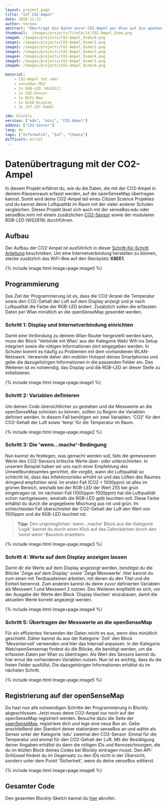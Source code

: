 ```yaml
---
layout: project_page
title: "IoT CO2-Ampel"
date: 2020-11-12
author: Verena
abstract: "Übertragt die Daten eurer CO2-Ampel per Wlan auf die openSenseMap."
thumbnail:  /images/projects/Titelbild_CO2-Ampel_Osem.png
image0: /images/projects/CO2-Ampel_Osem/0.png
image1: /images/projects/CO2-Ampel_Osem/1.png
image2: /images/projects/CO2-Ampel_Osem/2.png
image3: /images/projects/CO2-Ampel_Osem/3.png
image4: /images/projects/CO2-Ampel_Osem/4.png
image5: /images/projects/CO2-Ampel_Osem/5.png
image6: /images/projects/CO2-Ampel_Osem/6.png

material:
    - CO2-Ampel Set oder
    - senseBox MCU
    - 1x RGB-LED (WS2812)
    - 1x CO2-Sensor
    - 1x WiFi-Bee
    - 1x OLED-Display
    - 3x JST-JST Kabel

ide: blockly
version: ["edu", "mini", "CO2-Ampel"]   
addons: ["CO2-Sensor"] 
lang: de
tags: ["Informatik", "IoT", "Chemie"]
difficult: mittel
---
```

<head><title>Datenübertragung mit der CO2-Ampel</title></head>

# Datenübertragung mit der CO2-Ampel
In diesem Projekt erfährst du, wie du die Daten, die mit der CO2-Ampel in deinem Klassenraum erfasst werden, auf die openSenseMap übertragen kannst. Somit wird deine CO2-Ampel teil eines Citizen Science Projektes und du kannst deine Luftqualität im Raum mit der vieler anderer Schulen vergleichen. Dieses Projekt lässt sich auch mit der senseBox:edu oder senseBox:mini mit einem zusätzlichen [CO2-Sensor](https://sensebox.kaufen/product/co2-sensor) sowie der modularen RGB-LED (WS2818) durchführen. 

## Aufbau
Der Aufbau der CO2-Ampel ist ausführlich in dieser [Schritt-für-Schritt Anleitung](https://docs.sensebox.de/hardware/sets-co2-ampel/) beschrieben.
Um eine Internetverbindung herstellen zu können, stecke zusätzlich das WiFi-Bee auf den Steckplatz __XBEE1__. 

{% include image.html image=page.image0 %}

## Programmierung

Das Ziel der Programmierung ist es, dass die CO2-Ampel die Temperatur sowie den CO2-Gehalt der Luft auf dem Display anzeigt und je nach Luftqualität die Farbe der RGB-LED ändert. Zusätzlich sollen die erfassten Daten per Wlan minütlich an die openSenseMap gesendet werden. 

### Schritt 1: Display und Internetverbindung einrichten
Damit eine Verbindung zu deinem Wlan-Router hergestellt werden kann, muss der Block 'Verbinde mit Wlan' aus der Kategorie Web/ Wifi ins Setup integriert sowie die nötigen Informationen dort eingegeben werden. In Schulen kommt es häufig zu Problemen mit dem vorhandenen WLAN-Netzwerk. Verwende daher den mobilen Hotspot deines Smartphones und gebe die dazugehörigen Informationen in die passenden Felder ein. Des Weiteren ist es notwendig, das Display und die RGB-LED an dieser Stelle zu initialisieren. 

{% include image.html image=page.image1 %}

### Schritt 2: Variablen definieren

Um deinen Code übersichtlicher zu gestalten und die Messwerte an die openSenseMap schicken zu können, sollten zu Beginn die Variablen definiert werden. In diesem Fall benötigen wir zwei Variablen: 'CO2' für den CO2-Gehalt der Luft sowie 'temp' für die Temperatur im Raum. 

{% include image.html image=page.image2 %}

### Schritt 3: Die 'wenn...mache'-Bedingung

Nun kannst du festlegen, was gemacht werden soll, falls die gemessenen Werte des CO2-Sensors kritische Werte über- oder unterschreiten. In unserem Beispiel haben wir uns nach einer Empfehlung des Umweltbundesamtes gerichtet, die vorgibt, wann die Luftqualität so schlecht ist, dass das Infektionsrisiko erhöht ist und das Lüften des Raumes dringend empfohlen wird. Im ersten Fall (CO2 < 1000ppm) ist alles im grünen Bereich, weshalb bei der RGB-LED der Wert 255 bei grün eingetragen ist. Im nächsten Fall (1000ppm-1500ppm) hat die Luftqualität schon nachgelassen, weshalb die RGB-LED gelb leuchten soll. Diese Farbe erhältst du durch die angegebene Mischung aus rot und grün. Im schlechtesten Fall überschreitet der CO2-Gehalt der Luft den Wert von 1500ppm und die RGB-LED leuchtet rot.  

>**Tipp:** Den ursprünglichen 'wenn...mache' Block aus der Kategorie 'Logik' kannst du durch einen Klick auf das Zahnrädchen durch den 'sonst wenn'-Baustein erweitern. 

{% include image.html image=page.image3 %}


### Schritt 4: Werte auf dem Display anzeigen lassen
Damit dir die Werte auf dem Display angezeigt werden, benötigst du die Blöcke 'Zeige auf dem Display' sowie 'Zeige Messwerte'. Hier kannst du zum einen mit Textbausteinen arbeiten, mit denen du den Titel und die Einheit benennst. Zum anderen kannst du deine zuvor definierten Variablen als Messwert 1 und Messwert 2  nutzen. Des Weiteren empfiehlt es sich, vor der Ausgabe der Werte den Block 'Display löschen' einzubauen, damit die aktuellen Werte korrekt angezeigt werden. 

{% include image.html image=page.image4 %}


### Schritt 5: Übertragen der Messwerte an die openSenseMap
Für ein effizientes Versenden der Daten reicht es aus, wenn dies minütlich geschieht. Daher kannst du aus der Kategorie 'Zeit' den Block 'Messintervall' verwenden und hier das Intervall anpassen. In der Kategorie Web/openSensemap findest du die Blöcke, die benötigt werden, um die erfassten Daten per Wlan zu übertragen. Als Wert des Sensors kannst du hier ernut die vorhandenen Variablen nutzen. Nun ist es wichtig, dass du die freien Felder ausfüllst. Die dazugehörigen Informationen erhältst du im nächsten Schritt.  

{% include image.html image=page.image5 %}

## Registrierung auf der openSenseMap
Du hast nun alle notwendigen Schritte der Programmierung in Blockly abgeschlossen. Jetzt muss deine CO2-Ampel nur noch auf der openSenseMap registriert werden. Besuche dazu die Seite der [openSenseMap](https://opensensemap.org/), registriere dich und lege eine neue Box an. Gebe anschließend den Standort deiner stationären senseBox an und wähle als Sensor unter der Kategorie 'edu' zweimal den CO2-Sensor: Einmal für die Temperatur und einmal für den CO2-Gehalt der Luft. Mit der Bestätigung deiner Angaben erhältst du dann die nötigen IDs und Kennzeichnungen, die du im letzten Block deines Codes bei Blockly eintragen musst.
Den API-Schlüssel findest du im Gegensatz zu den IDs nicht in der Übersicht, sondern unter dem Punkt 'Sicherheit', wenn du deine senseBox editierst. 

{% include image.html image=page.image6 %}

## Gesamter Code

Den gesamten Blockly-Sketch kannst du [hier](https://blockly.sensebox.de/gallery/63b69bbbd2853f0013b1d9ce) abrufen.


